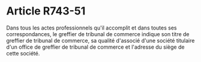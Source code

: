 # Article R743-51

Dans tous les actes professionnels qu'il accomplit et dans toutes ses correspondances, le greffier de tribunal de commerce indique son titre de greffier de tribunal de commerce, sa qualité d'associé d'une société titulaire d'un office de greffier de tribunal de commerce et l'adresse du siège de cette société.